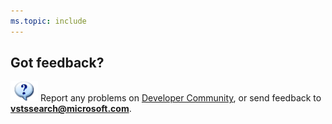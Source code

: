```yaml
---
ms.topic: include
---
```


## Got feedback?

![Question](../media/_shared/question.png) 
Report any problems on [Developer Community](https://developercommunity.visualstudio.com/),
or send feedback to **[vstssearch@microsoft.com](mailto:vstssearch@microsoft.com?Subject=Feedback%20on%20Search)**.
